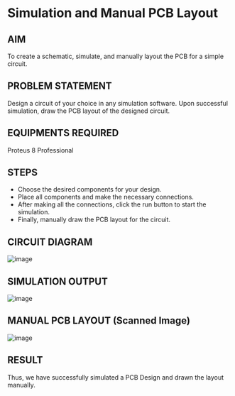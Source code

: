 # Simulation and Manual PCB Layout

## AIM
To create a schematic, simulate, and manually layout the PCB for a simple circuit.

## PROBLEM STATEMENT
Design a circuit of your choice in any simulation software. Upon successful simulation, draw the PCB layout of the designed circuit.

## EQUIPMENTS REQUIRED
Proteus 8 Professional

## STEPS
- Choose the desired components for your design.
- Place all components and make the necessary connections.
- After making all the connections, click the run button to start the simulation. 
- Finally, manually draw the PCB layout for the circuit.

## CIRCUIT DIAGRAM
![image](https://user-images.githubusercontent.com/75234991/225825076-0e4bf9f5-a68b-4ed7-a899-2412b93ba20e.png)

## SIMULATION OUTPUT
![image](https://user-images.githubusercontent.com/75234991/225825176-5c567789-8933-48b5-98e1-744fb5bce53b.png)


## MANUAL PCB LAYOUT (Scanned Image)
![image](https://user-images.githubusercontent.com/75235150/225827870-da2b633a-e114-4a1f-80c8-47142708acd1.png)


## RESULT
Thus, we have successfully simulated a PCB Design and drawn the layout manually.
